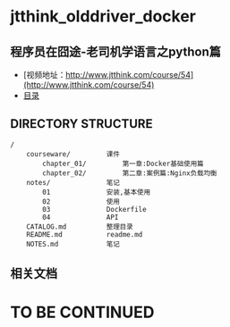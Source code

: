 # jtthink_olddriver_docker
程序员在囧途-老司机学语言之python篇
-----

* [视频地址：http://www.jtthink.com/course/54](http://www.jtthink.com/course/54)
* [目录](https://github.com/lianghongle/jtthink_olddriver_docker/blob/master/CATALOG.md)

DIRECTORY STRUCTURE
-------------------

```
/
    courseware/         课件
        chapter_01/         第一章:Docker基础使用篇
        chapter_02/         第二章:案例篇:Nginx负载均衡
    notes/              笔记
        01              安装,基本使用
        02              使用
        03              Dockerfile
        04              API
    CATALOG.md          整理目录
    README.md           readme.md
    NOTES.md            笔记
```

## 相关文档



# TO BE CONTINUED

